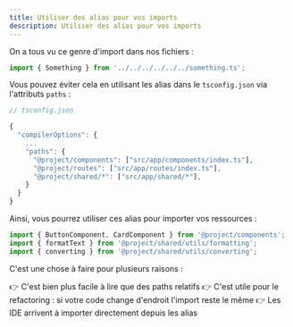 ```yaml
---
title: Utiliser des alias pour vos imports
description: Utiliser des alias pour vos imports
---
```


On a tous vu ce genre d'import dans nos fichiers :

```ts
import { Something } from '../../../../../../something.ts';
```

Vous pouvez éviter cela en utilisant les alias dans le `tsconfig.json` via l'attributs `paths` :

```ts
// tsconfig.json

{
  "compilerOptions": {
    ...
    "paths": {
      "@project/components": ["src/app/components/index.ts"],
      "@project/routes": ["src/app/routes/index.ts"],
      "@project/shared/*": ["src/app/shared/*"],       
    }
  }
}

```

Ainsi, vous pourrez utiliser ces alias pour importer vos ressources :

```ts
import { ButtonComponent, CardComponent } from '@project/components';
import { formatText } from '@project/shared/utils/formatting';
import { converting } from '@project/shared/utils/converting';
```

C'est une chose à faire pour plusieurs raisons :

:point_right: C'est bien plus facile à lire que des paths relatifs
:point_right: C'est utile pour le refactoring : si votre code change d'endroit l'import reste le même
:point_right: Les IDE arrivent à importer directement depuis les alias